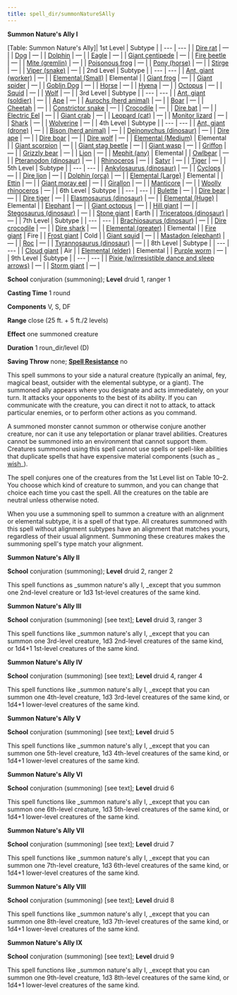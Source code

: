 ```yaml
---
title: spell_dir/summonNatureSAlly
---
```

 **Summon Nature's Ally I**

[Table: Summon Nature's Ally]| 1st Level | Subtype |
| --- | --- |
| [Dire rat](../monster_dir/rat#_rat-dire) | — |
| [Dog](../monster_dir/dog#_dog) | — |
| [Dolphin](../monster_dir/dolphin#_dolphin) | — |
| [Eagle](../monster_dir/eagle#_eagle) | — |
| [Giant centipede](../monster_dir/centipede#_centipede-giant) | — |
| [Fire beetle](../monster_dir/beetle#_beetle-fire) | — |
| [Mite (gremlin)](../monster_dir/mite#_mite) | — |
| [Poisonous frog](../monster_dir/frog#_frog-poison) | — |
| [Pony (horse)](../monster_dir/horse#_horse-pony) | — |
| [Stirge](../monster_dir/stirge#_stirge) | — |
| [Viper (snake)](../monster_dir/familiar#_viper) | — |
| 2nd Level | Subtype |
| --- | --- |
| [Ant, giant (worker)](../monster_dir/ant#_ant-giant) | — |
| [Elemental (Small)](../monster_dir/elemental#_) | Elemental |
| [Giant frog](../monster_dir/frog#_frog-giant) | — |
| [Giant spider](../monster_dir/spider#_spider-giant) | — |
| [Goblin Dog](../monster_dir/goblinDog#_goblin-dog) | — |
| [Horse](../monster_dir/horse#_horse) | — |
| [Hyena](../monster_dir/hyena#_hyena) | — |
| [Octopus](../monster_dir/octopus#_octopus) | — |
| [Squid](../monster_dir/squid#_squid) | — |
| [Wolf](../monster_dir/wolf#_wolf) | — |
| 3rd Level | Subtype |
| --- | --- |
| [Ant, giant (soldier)](../monster_dir/ant#_ant-giant) | — |
| [Ape](../monster_dir/ape#_ape) | — |
| [Aurochs (herd animal)](../monster_dir/herdAnimal#_herd-animal-aurochs) | — |
| [Boar](../monster_dir/boar#_boar) | — |
| [Cheetah](../monster_dir/cat#_cat-cheetah) | — |
| [Constrictor snake](../monster_dir/snake#_snake-constrictor) | — |
| [Crocodile](../monster_dir/crocodile#_crocodile) | — |
| [Dire bat](../monster_dir/bat#_bat-dire) | — |
| [Electric Eel](../monster_dir/eel#_eel-electric) | — |
| [Giant crab](../monster_dir/crab#_crab-giant) | — |
| [Leopard (cat)](../monster_dir/cat#_cat-leopard) | — |
| [Monitor lizard](../monster_dir/lizard#_lizard-monitor) | — |
| [Shark](../monster_dir/shark#_shark) | — |
| [Wolverine](../monster_dir/wolverine#_wolverine) | — |
| 4th Level | Subtype |
| --- | --- |
| [Ant, giant (drone)](../monster_dir/ant#_ant-giant) | — |
| [Bison (herd animal)](../monster_dir/herdAnimal#_herd-animal-bison) | — |
| [Deinonychus (dinosaur)](../monster_dir/dinosaur#_dinosaur-deinonychus) | — |
| [Dire ape](../monster_dir/ape#_ape-dire) | — |
| [Dire boar](../monster_dir/boar#_boar-dire) | — |
| [Dire wolf](../monster_dir/wolf#_wolf-dire) | — |
| [Elemental (Medium)](../monster_dir/elemental#_) | Elemental |
| [Giant scorpion](../monster_dir/scorpion#_scorpion-giant) | — |
| [Giant stag beetle](../monster_dir/beetle#_beetle-giant-stag) | — |
| [Giant wasp](../monster_dir/wasp#_wasp-giant) | — |
| [Griffon](../monster_dir/griffon#_griffon) | — |
| [Grizzly bear](../monster_dir/bear#_bear-grizzly) | — |
| [Lion](../monster_dir/lion#_lion) | — |
| [Mephit (any)](../monster_dir/mephit#_) | Elemental |
| [Owlbear](../monster_dir/owlbear#_owlbear) | — |
| [Pteranodon (dinosaur)](../monster_dir/dinosaur#_dinosaur-pteranodon) | — |
| [Rhinoceros](../monster_dir/rhinoceros#_rhinoceros) | — |
| [Satyr](../monster_dir/satyr#_satyr) | — |
| [Tiger](../monster_dir/tiger#_tiger) | — |
| 5th Level | Subtype |
| --- | --- |
| [Ankylosaurus (dinosaur)](../monster_dir/dinosaur#_dinosaur-anklosaurus) | — |
| [Cyclops](../monster_dir/cyclops#_cyclops) | — |
| [Dire lion](../monster_dir/lion#_lion-dire) | — |
| [Dolphin (orca)](../monster_dir/dolphin#_dolphin-orca) | — |
| [Elemental (Large)](../monster_dir/elemental#_) | Elemental |
| [Ettin](../monster_dir/ettin#_ettin) | — |
| [Giant moray eel](../monster_dir/eel#_eel-giant-moray) | — |
| [Girallon](../monster_dir/girallon#_girallon) | — |
| [Manticore](../monster_dir/manticore#_manticore) | — |
| [Woolly rhinoceros](../monster_dir/rhinoceros#_rhinoceros-woolly) | — |
| 6th Level | Subtype |
| --- | --- |
| [Bulette](../monster_dir/bulette#_bulette) | — |
| [Dire bear](../monster_dir/bear#_bear-dire) | — |
| [Dire tiger](../monster_dir/tiger#_tiger-dire) | — |
| [Elasmosaurus (dinosaur)](../monster_dir/dinosaur#_dinosaur-elasmosaurus) | — |
| [Elemental (Huge)](../monster_dir/elemental#_) | Elemental |
| [Elephant](../monster_dir/elephant#_elephant) | — |
| [Giant octopus](../monster_dir/octopus#_octopus-giant) | — |
| [Hill giant](../monster_dir/giant#_giant-hill) | — |
| [Stegosaurus (dinosaur)](../monster_dir/dinosaur#_dinosaur-dtegosaurus) | — |
| [Stone giant](../monster_dir/giant#_giant-stone) | Earth |
| [Triceratops (dinosaur)](../monster_dir/dinosaur#_dinosaur-triceratops) | — |
| 7th Level | Subtype |
| --- | --- |
| [Brachiosaurus (dinosaur)](../monster_dir/dinosaur#_dinosaur-brachiosaurus) | — |
| [Dire crocodile](../monster_dir/crocodile#_crocodile-dire) | — |
| [Dire shark](../monster_dir/shark#_shark-dire) | — |
| [Elemental (greater)](../monster_dir/elemental#_) | Elemental |
| [Fire giant](../monster_dir/giant#_giant-fire) | Fire |
| [Frost giant](../monster_dir/giant#_giant-frost) | Cold |
| [Giant squid](../monster_dir/squid#_squid-giant) | — |
| [Mastadon (elephant)](../monster_dir/elephant#_elephant-mastodon) | — |
| [Roc](../monster_dir/roc#_roc) | — |
| [Tyrannosaurus (dinosaur)](../monster_dir/dinosaur#_dinosaur-tyrannosaurus) | — |
| 8th Level | Subtype |
| --- | --- |
| [Cloud giant](../monster_dir/giant#_giant-cloud) | Air |
| [Elemental (elder)](../monster_dir/elemental#_) | Elemental |
| [Purple worm](../monster_dir/purpleWorm#_purple-worm) | — |
| 9th Level | Subtype |
| --- | --- |
| [Pixie (w/irresistible dance and sleep arrows)](../monster_dir/pixie#_pixie) | — |
| [Storm giant](../monster_dir/giant#_giant-storm) | — |

**School** conjuration (summoning); **Level** druid 1, ranger 1

**Casting Time** 1 round

**Components** V, S, DF

**Range** close (25 ft. + 5 ft./2 levels)

**Effect** one summoned creature

**Duration** 1 roun_dir/level (D)

**Saving Throw** none; **[Spell Resistance](../glossary#_spell-resistance)** no

This spell summons to your side a natural creature (typically an animal, fey, magical beast, outsider with the elemental subtype, or a giant). The summoned ally appears where you designate and acts immediately, on your turn. It attacks your opponents to the best of its ability. If you can communicate with the creature, you can direct it not to attack, to attack particular enemies, or to perform other actions as you command.

A summoned monster cannot summon or otherwise conjure another creature, nor can it use any teleportation or planar travel abilities. Creatures cannot be summoned into an environment that cannot support them. Creatures summoned using this spell cannot use spells or spell-like abilities that duplicate spells that have expensive material components (such as _ [wish](wish#_wish)_).

The spell conjures one of the creatures from the 1st Level list on Table 10–2. You choose which kind of creature to summon, and you can change that choice each time you cast the spell. All the creatures on the table are neutral unless otherwise noted.

When you use a summoning spell to summon a creature with an alignment or elemental subtype, it is a spell of that type. All creatures summoned with this spell without alignment subtypes have an alignment that matches yours, regardless of their usual alignment. Summoning these creatures makes the summoning spell's type match your alignment.

**Summon Nature's Ally II**

**School** conjuration (summoning); **Level** druid 2, ranger 2

This spell functions as _summon nature's ally I, _except that you summon one 2nd-level creature or 1d3 1st-level creatures of the same kind.

**Summon Nature's Ally III**

**School** conjuration (summoning) [see text]; **Level** druid 3, ranger 3

This spell functions like _summon nature's ally I, _except that you can summon one 3rd-level creature, 1d3 2nd-level creatures of the same kind, or 1d4+1 1st-level creatures of the same kind.

**Summon Nature's Ally IV**

**School** conjuration (summoning) [see text]; **Level** druid 4, ranger 4

This spell functions like _summon nature's ally I, _except that you can summon one 4th-level creature, 1d3 3rd-level creatures of the same kind, or 1d4+1 lower-level creatures of the same kind.

**Summon Nature's Ally V**

**School** conjuration (summoning) [see text]; **Level** druid 5

This spell functions like _summon nature's ally I, _except that you can summon one 5th-level creature, 1d3 4th-level creatures of the same kind, or 1d4+1 lower-level creatures of the same kind.

**Summon Nature's Ally VI**

**School** conjuration (summoning) [see text]; **Level** druid 6

This spell functions like _summon nature's ally I, _except that you can summon one 6th-level creature, 1d3 5th-level creatures of the same kind, or 1d4+1 lower-level creatures of the same kind.

**Summon Nature's Ally VII**

**School** conjuration (summoning) [see text]; **Level** druid 7

This spell functions like _summon nature's ally I, _except that you can summon one 7th-level creature, 1d3 6th-level creatures of the same kind, or 1d4+1 lower-level creatures of the same kind.

**Summon Nature's Ally VIII**

**School** conjuration (summoning) [see text]; **Level** druid 8

This spell functions like _summon nature's ally I, _except that you can summon one 8th-level creature, 1d3 7th-level creatures of the same kind, or 1d4+1 lower-level creatures of the same kind.

**Summon Nature's Ally IX**

**School** conjuration (summoning) [see text]; **Level** druid 9

This spell functions like _summon nature's ally I, _except that you can summon one 9th-level creature, 1d3 8th-level creatures of the same kind, or 1d4+1 lower-level creatures of the same kind.


